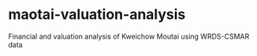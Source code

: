 # maotai-valuation-analysis
Financial and valuation analysis of Kweichow Moutai using WRDS-CSMAR data
